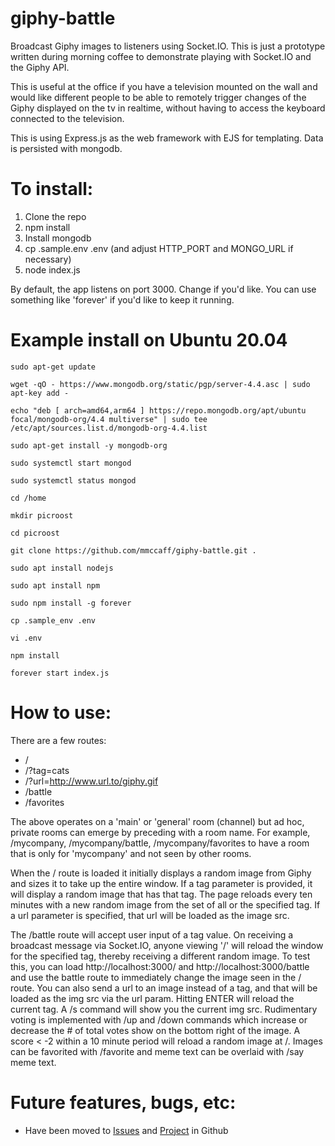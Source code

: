 # giphy-battle
Broadcast Giphy images to listeners using Socket.IO. This is just a prototype written during morning coffee to demonstrate
playing with Socket.IO and the Giphy API. 

This is useful at the office if you have a television mounted on the wall and would like different people to be able
to remotely trigger changes of the Giphy displayed on the tv in realtime, without having to access the keyboard connected 
to the television. 

This is using Express.js as the web framework with EJS for templating. Data is persisted with mongodb.

# To install:
1. Clone the repo
2. npm install
3. Install mongodb
4. cp .sample.env .env (and adjust HTTP_PORT and MONGO_URL if necessary) 
5. node index.js

By default, the app listens on port 3000. Change if you'd like. 
You can use something like 'forever' if you'd like to keep it running.

# Example install on Ubuntu 20.04
```
sudo apt-get update
 
wget -qO - https://www.mongodb.org/static/pgp/server-4.4.asc | sudo apt-key add -

echo "deb [ arch=amd64,arm64 ] https://repo.mongodb.org/apt/ubuntu focal/mongodb-org/4.4 multiverse" | sudo tee /etc/apt/sources.list.d/mongodb-org-4.4.list

sudo apt-get install -y mongodb-org

sudo systemctl start mongod

sudo systemctl status mongod

cd /home

mkdir picroost

cd picroost

git clone https://github.com/mmccaff/giphy-battle.git .

sudo apt install nodejs

sudo apt install npm

sudo npm install -g forever

cp .sample_env .env

vi .env

npm install

forever start index.js 
```

# How to use:
There are a few routes:
* /
* /?tag=cats
* /?url=http://www.url.to/giphy.gif
* /battle
* /favorites

The above operates on a 'main' or 'general' room (channel) but ad hoc, private rooms can emerge by preceding with a room name. For example,
/mycompany, /mycompany/battle, /mycompany/favorites to have a room that is only for 'mycompany' and not seen by other rooms.

When the / route is loaded it initially displays a random image from Giphy and sizes it to take up the entire window. If
a tag parameter is provided, it will display a random image that has that tag. The page reloads every ten minutes with a
new random image from the set of all or the specified tag. If a url parameter is specified, that url will be loaded as the
image src.

The /battle route will accept user input of a tag value. On receiving a broadcast message via
Socket.IO, anyone viewing '/' will reload the window for the specified tag, thereby receiving
a different random image. To test this, you can load http://localhost:3000/ and http://localhost:3000/battle and use the battle
route to immediately change the image seen in the / route. You can also send a url to an image instead of a tag, and that will be 
loaded as the img src via the url param. Hitting ENTER will reload the current tag. A /s command will show you the current img src.
Rudimentary voting is implemented with /up and /down commands which increase or decrease the # of total votes show on the bottom right of the image. 
A score < -2 within a 10 minute period will reload a random image at /. Images can be favorited with /favorite and meme text can be overlaid with
/say meme text.

# Future features, bugs, etc:
* Have been moved to [Issues](https://github.com/mmccaff/giphy-battle/issues) and [Project](https://github.com/mmccaff/giphy-battle/projects) in Github
